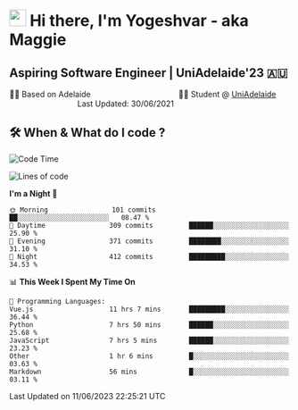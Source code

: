 <h1><img src="https://emojis.slackmojis.com/emojis/images/1531849430/4246/blob-sunglasses.gif?1531849430" width="30"/> Hi there, I'm Yogeshvar - aka Maggie</h1>

## Aspiring Software Engineer | UniAdelaide'23 🇦🇺  
🏂🏻  Based on Adelaide &nbsp;&nbsp;&nbsp;&nbsp;&nbsp;&nbsp;&nbsp;&nbsp;&nbsp;&nbsp;&nbsp;&nbsp;&nbsp;&nbsp;&nbsp;&nbsp;&nbsp;&nbsp;&nbsp;&nbsp;&nbsp;&nbsp;&nbsp;&nbsp;&nbsp;&nbsp;&nbsp;&nbsp;&nbsp;&nbsp;&nbsp;&nbsp;&nbsp;&nbsp;&nbsp;&nbsp;&nbsp;&nbsp;&nbsp;👨‍💻 Student @ [UniAdelaide](https://www.adelaide.edu.au)   &nbsp;&nbsp;&nbsp;&nbsp;&nbsp;&nbsp;&nbsp;&nbsp;&nbsp;&nbsp;&nbsp;&nbsp;&nbsp;&nbsp;&nbsp;&nbsp;&nbsp;&nbsp;&nbsp;&nbsp;&nbsp;&nbsp;&nbsp;&nbsp;&nbsp;&nbsp;&nbsp;&nbsp;&nbsp;&nbsp;&nbsp;Last Updated: 30/06/2021

## 🛠 When & What do I code ?  

<!--START_SECTION:waka-->
![Code Time](http://img.shields.io/badge/Code%20Time-2%2C259%20hrs%2057%20mins-blue)

![Lines of code](https://img.shields.io/badge/From%20Hello%20World%20I%27ve%20Written-4.0%20million%20lines%20of%20code-blue)

**I'm a Night 🦉** 

```text
🌞 Morning                101 commits         ██░░░░░░░░░░░░░░░░░░░░░░░   08.47 % 
🌆 Daytime                309 commits         ██████░░░░░░░░░░░░░░░░░░░   25.90 % 
🌃 Evening                371 commits         ████████░░░░░░░░░░░░░░░░░   31.10 % 
🌙 Night                  412 commits         █████████░░░░░░░░░░░░░░░░   34.53 % 
```


📊 **This Week I Spent My Time On** 

```text
💬 Programming Languages: 
Vue.js                   11 hrs 7 mins       █████████░░░░░░░░░░░░░░░░   36.44 % 
Python                   7 hrs 50 mins       ██████░░░░░░░░░░░░░░░░░░░   25.68 % 
JavaScript               7 hrs 5 mins        ██████░░░░░░░░░░░░░░░░░░░   23.23 % 
Other                    1 hr 6 mins         █░░░░░░░░░░░░░░░░░░░░░░░░   03.63 % 
Markdown                 56 mins             █░░░░░░░░░░░░░░░░░░░░░░░░   03.11 % 
```


 Last Updated on 11/06/2023 22:25:21 UTC
<!--END_SECTION:waka-->
